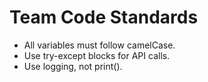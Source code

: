 # Team Code Standards

- All variables must follow camelCase.
- Use try-except blocks for API calls.
- Use logging, not print().
